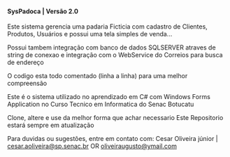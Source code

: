 #### SysPadoca | Versão 2.0 ###

Este sistema gerencia uma padaria Ficticia 
com cadastro de Clientes, Produtos, Usuários
e possui uma tela simples de venda...

Possui tambem integração com banco de dados SQLSERVER atraves de string de conexao
e integração com o WebService do Correios para busca de endereço

O codigo esta todo comentado (linha a linha) para uma melhor compreensão

Este é o sistema utilizado no aprendizado em C# 
com Windows Forms Application 
no Curso Tecnico em Informatica 
do Senac Botucatu

Clone, altere e use da melhor forma que achar necessario
Este Repositorio estará sempre em atualização

Para duvidas ou sugestões, entre em contato com:
Cesar Oliveira júnior | <cesar.aoliveira@sp.senac.br> OR <oliveiraugusto@ymail.com>
